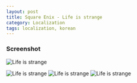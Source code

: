 ```yaml
---
layout: post
title: Square Enix - Life is strange
category: Localization
tags: localization, korean
---
```

### Screenshot
![Life is strange](https://cloud.githubusercontent.com/assets/6344563/17007982/0d78607e-4f28-11e6-9240-3bc9d91c83dc.jpg)
<!--more-->
![Life is strange](https://cloud.githubusercontent.com/assets/6344563/17007981/0d771156-4f28-11e6-8f68-144495d329c9.jpg)
![Life is strange](https://cloud.githubusercontent.com/assets/6344563/17007983/0d795a06-4f28-11e6-9345-5956238ef890.jpg)
![Life is strange](https://cloud.githubusercontent.com/assets/6344563/17007985/0d853038-4f28-11e6-9a42-c8c06973932e.jpg)